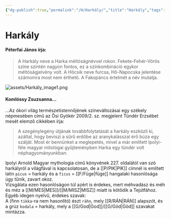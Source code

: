 ```yaml
---
{"dg-publish":true,"permalink":"/H/Harkály/","title":"Harkály","tags":["dg_uploaded"],"created":"2023-10-21T04:51","updated":"2023-11-08T03:43"}
---
```



# Harkály

#### Péterfai János írja:

> A Harkály neve a Harka méltóságnévvel rokon. Fekete-Fehér-Vörös színe szintén nagyon fontos, ez a színkombináció egykor méltóságjelvény volt. A Hőcsik neve furcsa, Hő-Napocska jelentése számomra most nem érthető. A Fakopáncs értelmét a név mutatja.  

![assets/Harkály_image1.png](/img/user/H/assets/Hark%C3%A1ly_image1.png)  

#### Komlóssy Zsuzsanna...

...Az ókori világ természetistennőjének színeváltozásai egy székely népmesében című az Ősi Gyökér 2009/2. sz. megjelent Tündér Erzsébet mesét elemző cikkében írja:  
> A szegénylegény útjának továbbfolytatását a harkály eszközli ki, azáltal, hogy beviszi a sűrű erdőbe az aranykalásszal érő búza egy szálját. Most ér bennünket a meglepetés, mivel a már említett Ipolyi-féle magyar mitológai gyűjteményben Harka egy tündér volt néphagyományunkban.  

Ipolyi Arnold Magyar mythologia című könyvének 227. oldalától van szó harkályról a világfával is kapcsolatosan, de a [[P/PIK\|PIK]] címnél is említett latin `picus` = harkály és a `ficus` = [[F/Füge\|füge]] hangalaki hasonlósága úgy tűnik, zavart okoz.  
Vizsgálata ezen hasonlóságon túl azért is érdekes, mert méhvadász és méh és méz a [[M/MES\|MES]]/[[M/MISZ\|MISZ]] miatt is kötődik a Tejútfához.  
Egyéb idegen nyelvű, érdekes szavak:  
A (finn `tikka`-ra nem hasonlító) észt `rähn`, mely [[R/RÁN\|RÁN]] alapszót, és a grúz `kodala` = harkály, mely a [[G/God\|God]]/[[G/Göd\|Göd]] szavakat mintázza.  